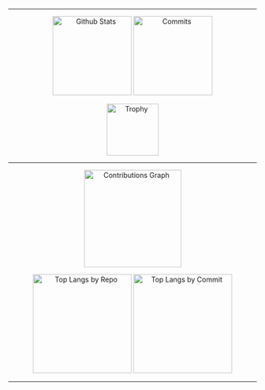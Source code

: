 <!--
**vine91/vine91** is a ✨ _special_ ✨ repository because its `README.md` (this file) appears on your GitHub profile.

Here are some ideas to get you started:

- 🔭 I’m currently working on ...
- 🌱 I’m currently learning ...
- 👯 I’m looking to collaborate on ...
- 🤔 I’m looking for help with ...
- 💬 Ask me about ...
- 📫 How to reach me: ...
- 😄 Pronouns: ...
- ⚡ Fun fact: ...
-->

* * *

<p align="middle"> 
  <img alt="Github Stats" height="160px" src="https://github-readme-stats.vercel.app/api?username=vine91&show_icons=true&theme=dracula&include_all_commits=true&count_private=true" />
  <img alt="Commits" height="160px" src="http://github-profile-summary-cards.vercel.app/api/cards/productive-time?username=vine91&theme=dracula&utcOffset=8" />
</p>

<p align="middle"> 
  <img alt="Trophy" height="105px" src="https://github-profile-trophy.vercel.app/?username=vine91&column=7&theme=flat" />
</p>

* * *

<p align="middle"> 
  <img alt="Contributions Graph" height="197px" src="http://github-profile-summary-cards.vercel.app/api/cards/profile-details?username=vine91&theme=dracula" />
</p>

<p align="middle"> 
  <img alt="Top Langs by Repo" height="200px" src="http://github-profile-summary-cards.vercel.app/api/cards/repos-per-language?username=vine91&theme=dracula" />
  <img alt="Top Langs by Commit" height="200px" src="http://github-profile-summary-cards.vercel.app/api/cards/most-commit-language?username=vine91&theme=dracula" />
</p>

* * *

